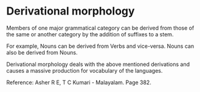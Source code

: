 # Derivational morphology

Members of one major grammatical category can be derived from those of the
same or another category by the addition of suffixes to a stem.

For example, Nouns can be derived from Verbs and vice-versa. Nouns can also be derived from Nouns.

Derivational morphology deals with the above mentioned derivations and causes a massive production for vocabulary of the languages.

Reference: Asher R E, T C Kumari - Malayalam. Page 382.

